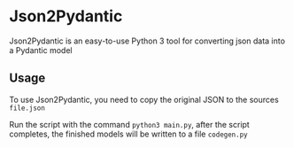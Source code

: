 # Json2Pydantic
Json2Pydantic is an easy-to-use Python 3 tool for converting json data into a Pydantic model

## Usage
To use Json2Pydantic, you need to copy the original JSON to the sources `file.json`

Run the script with the command `python3 main.py`, after the script completes, the finished models will be written to a file `codegen.py`

